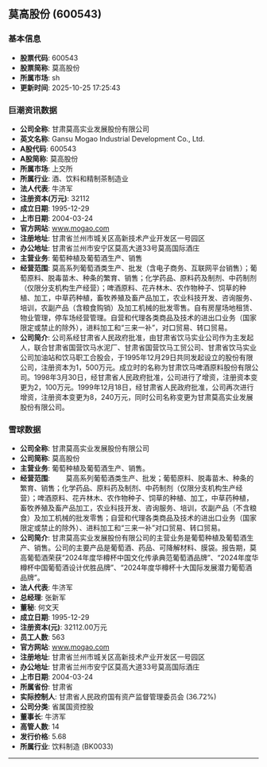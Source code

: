 ## 莫高股份 (600543)

### 基本信息

- **股票代码**: 600543
- **股票简称**: 莫高股份
- **所属市场**: sh
- **更新时间**: 2025-10-25 17:25:43

### 巨潮资讯数据

- **公司全称**: 甘肃莫高实业发展股份有限公司
- **英文名称**: Gansu Mogao Industrial Development Co., Ltd.
- **A股代码**: 600543
- **A股简称**: 莫高股份
- **所属市场**: 上交所
- **所属行业**: 酒、饮料和精制茶制造业
- **法人代表**: 牛济军
- **注册资本(万元)**: 32112
- **成立日期**: 1995-12-29
- **上市日期**: 2004-03-24
- **官方网站**: www.mogao.com
- **注册地址**: 甘肃省兰州市城关区高新技术产业开发区一号园区
- **办公地址**: 甘肃省兰州市安宁区莫高大道33号莫高国际酒庄
- **主营业务**: 葡萄种植及葡萄酒生产、销售
- **经营范围**: 莫高系列葡萄酒类生产、批发（含电子商务、互联网平台销售）；葡萄原料、脱毒苗木、种条的繁育、销售；化学药品、原料药及制剂、中药制剂（仅限分支机构生产经营）；啤酒原料、花卉林木、农作物种子、饲草的种植、加工，中草药种植，畜牧养殖及畜产品加工，农业科技开发、咨询服务、培训，农副产品（含粮食购销）及加工机械的批发零售。自有房屋场地租赁、物业管理，停车场经营管理。自营和代理各类商品及技术的进出口业务（国家限定或禁止的除外），进料加工和“三来一补”，对口贸易、转口贸易。
- **公司简介**: 公司系经甘肃省人民政府批准，由甘肃省饮马实业公司作为主发起人，联合甘肃省国营饮马水泥厂、甘肃省国营饮马工贸公司、甘肃省饮马实业公司加油站和饮马职工合股会，于1995年12月29日共同发起设立的股份有限公司，注册资本为1，500万元。成立时的名称为甘肃饮马啤酒原料股份有限公司。1998年3月30日，经甘肃省人民政府批准，公司进行了增资，注册资本变更为2，100万元。1999年12月18日，经甘肃省人民政府批准，公司再次进行增资，注册资本变更为8，240万元，同时公司名称变更为甘肃莫高实业发展股份有限公司。

### 雪球数据

- **公司全称**: 甘肃莫高实业发展股份有限公司
- **公司简称**: 莫高股份
- **主营业务**: 葡萄种植及葡萄酒生产、销售。
- **经营范围**: 　　莫高系列葡萄酒类生产、批发；葡萄原料、脱毒苗木、种条的繁育、销售；化学药品、原料药及制剂、中药制剂（仅限分支机构生产经营）；啤酒原料、花卉林木、农作物种子、饲草的种植、加工，中草药种植，畜牧养殖及畜产品加工，农业科技开发、咨询服务、培训，农副产品（不含粮食）及加工机械的批发零售；自营和代理各类商品及技术的进出口业务（国家限定或禁止的除外）、进料加工和“三来一补”对口贸易、转口贸易。
- **公司简介**: 甘肃莫高实业发展股份有限公司的主营业务是葡萄种植及葡萄酒生产、销售。公司的主要产品是葡萄酒、药品、可降解材料、膜袋。报告期，莫高葡萄酒荣获“2024年度华樽杯中国文化传承典范葡萄酒品牌”、“2024年度华樽杯中国葡萄酒设计优胜品牌”、“2024年度华樽杯十大国际发展潜力葡萄酒品牌”。
- **法人代表**: 牛济军
- **总经理**: 张新军
- **董秘**: 何文天
- **成立日期**: 1995-12-29
- **注册资本(元)**: 32112.00万元
- **员工人数**: 563
- **官方网站**: www.mogao.com
- **注册地址**: 甘肃省兰州市城关区高新技术产业开发区一号园区
- **办公地址**: 甘肃省兰州市安宁区莫高大道33号莫高国际酒庄
- **上市日期**: 2004-03-24
- **所属省份**: 甘肃省
- **实际控制人**: 甘肃省人民政府国有资产监督管理委员会 (36.72%)
- **公司分类**: 省属国资控股
- **董事长**: 牛济军
- **高管人数**: 14
- **发行价格**: 5.68
- **所属行业**: 饮料制造 (BK0033)

---
